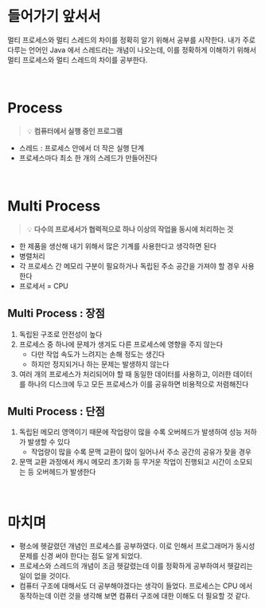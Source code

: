 # 들어가기 앞서서
멀티 프로세스와 멀티 스레드의 차이를 정확히 알기 위해서 공부를 시작한다. 내가 주로 다루는 언어인 Java 에서 스레드라는 개념이 나오는데, 이를 정확하게 이해하기 위해서 멀티 프로세스와 멀티 스레드의 차이를 공부한다.

<br>

# Process
> 💡 **컴퓨터에서 실행 중인 프로그램**

* 스레드 : 프로세스 안에서 더 작은 실행 단계
* 프로세스마다 최소 한 개의 스레드가 만들어진다

<br>

# Multi Process
> 💡 **다수의 프로세서가 협력적으로 하나 이상의 작업을 동시에 처리하는 것**
* 한 제품을 생산해 내기 위해서 많은 기계를 사용한다고 생각하면 된다
* 병렬처리
* 각 프로세스 간 메모리 구분이 필요하거나 독립된 주소 공간을 가져야 할 경우 사용한다
* 프로세서 = CPU

## Multi Process : 장점
1. 독립된 구조로 안전성이 높다
2. 프로세스 중 하나에 문제가 생겨도 다른 프로세스에 영향을 주지 않는다
    - 다만 작업 속도가 느려지는 손해 정도는 생긴다
    - 하지만 정지되거나 하는 문제는 발생하지 않는다
3. 여러 개의 프로세스가 처리되어야 할 때 동일한 데이터를 사용하고, 이러한 데이터를 하나의 디스크에 두고 모든 프로세스가 이를 공유하면 비용적으로 저렴해진다

## Multi Process : 단점
1. 독립된 메모리 영역이기 때문에 작업량이 많을 수록 오버헤드가 발생하여 성능 저하가 발생할 수 있다
    - 작업량이 많을 수록 문맥 교환이 많이 일어나서 주소 공간의 공유가 잦을 경우
2. 문맥 교환 과정에서 캐시 메모리 초기화 등 무거운 작업이 진행되고 시간이 소모되는 등 오버헤드가 발생한다

<br>

# 마치며
- 평소에 헷갈렸던 개념인 프로세스를 공부하였다. 이로 인해서 프로그래머가 동시성 문제를 신경 써야 한다는 점도 알게 되었다.
- 프로세스와 스레드의 개념이 조금 헷갈렸는데 이를 정확하게 공부하여서 헷갈리는 일이 없을 것이다.
- 컴퓨터 구조에 대해서도 더 공부해야겠다는 생각이 들었다. 프로세스는 CPU 에서 동작하는데 이런 것을 생각해 보면 컴퓨터 구조에 대한 이해도 더 필요할 것 같다.
